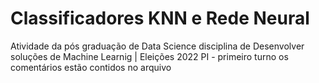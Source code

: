 # Classificadores KNN e Rede Neural
Atividade da pós graduação de Data Science disciplina de Desenvolver soluções de Machine Learnig | Eleições 2022  PI - primeiro turno
os comentários estão contidos no arquivo
